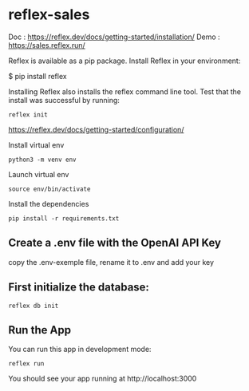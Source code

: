 # reflex-sales

Doc : https://reflex.dev/docs/getting-started/installation/
Demo : https://sales.reflex.run/

Reflex is available as a pip package. Install Reflex in your environment:

$ pip install reflex

Installing Reflex also installs the reflex command line tool. Test that the install was successful by running:

```
reflex init
```

https://reflex.dev/docs/getting-started/configuration/

Install virtual env

```
python3 -m venv env
```

Launch virtual env

```
source env/bin/activate
```

Install the dependencies

```
pip install -r requirements.txt
```

## Create a .env file with the OpenAI API Key
copy the .env-exemple file, rename it to .env and add your key

## First initialize the database:

```
reflex db init
```

## Run the App
You can run this app in development mode:

```
reflex run
```

You should see your app running at http://localhost:3000
